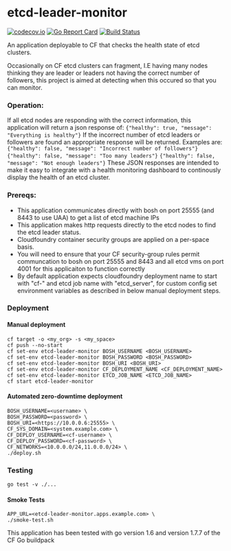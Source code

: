 # etcd-leader-monitor

[![codecov.io](https://codecov.io/github/FidelityInternational/etcd-leader-monitor/coverage.svg?branch=master)](https://codecov.io/github/FidelityInternational/etcd-leader-monitor?branch=master)
[![Go Report Card](https://goreportcard.com/badge/github.com/FidelityInternational/etcd-leader-monitor)](https://goreportcard.com/report/github.com/FidelityInternational/etcd-leader-monitor)
[![Build Status](https://travis-ci.org/FidelityInternational/etcd-leader-monitor.svg?branch=master)](https://travis-ci.org/FidelityInternational/etcd-leader-monitor)

An application deployable to CF that checks the health state of etcd clusters.

Occasionally on CF etcd clusters can fragment, I.E having many nodes thinking they are leader or leaders not having the correct number of followers, this project is aimed at detecting when this occured so that you can monitor.

### Operation:
If all etcd nodes are responding with the correct information, this application will return a json response of: `{"healthy": true, "message": "Everything is healthy"}`
If the incorrect number of etcd leaders or followers are found an appropriate response will be returned. Examples are:
`{"healthy": false, "message": "Incorrect number of followers"}`
`{"healthy": false, "message": "Too many leaders"}`
`{"healthy": false, "message": "Not enough leaders"}`
These JSON responses are intended to make it easy to integrate with a health monitoring dashboard to continously display the health of an etcd cluster.

### Prereqs:
- This application communicates directly with bosh on port 25555 (and 8443 to use UAA) to get a list of etcd machine IPs
- This application makes http requests directly to the etcd nodes to find the etcd leader status.
- Cloudfoundry container security groups are applied on a per-space basis.
- You will need to ensure that your CF security-group rules permit communcation to bosh on port 25555 and 8443 and all etcd vms on port 4001 for this applicaiton to function correctly
- By default application expects cloudfoundry deployment name to start with "cf-" and etcd job name with "etcd_server", for custom config set environment variables as described in below manual deployment steps.

### Deployment

#### Manual deployment

```
cf target -o <my_org> -s <my_space>
cf push --no-start
cf set-env etcd-leader-monitor BOSH_USERNAME <BOSH_USERNAME>
cf set-env etcd-leader-monitor BOSH_PASSWORD <BOSH_PASSWORD>
cf set-env etcd-leader-monitor BOSH_URI <BOSH_URI>
cf set-env etcd-leader-monitor CF_DEPLOYMENT_NAME <CF_DEPLOYMENT_NAME>
cf set-env etcd-leader-monitor ETCD_JOB_NAME <ETCD_JOB_NAME>
cf start etcd-leader-monitor
```

#### Automated zero-downtime deployment

```
BOSH_USERNAME=<username> \
BOSH_PASSWORD=<password> \
BOSH_URI=<https://10.0.0.6:25555> \
CF_SYS_DOMAIN=<system.example.com> \
CF_DEPLOY_USERNAME=<cf-username> \
CF_DEPLOY_PASSWORD=<cf-password> \
CF_NETWORKS=<10.0.0.0/24,11.0.0.0/24> \
./deploy.sh
```

### Testing

`go test -v ./...`

#### Smoke Tests

```
APP_URL=<etcd-leader-monitor.apps.example.com> \
./smoke-test.sh
```

This application has been tested with go version 1.6 and version 1.7.7 of the CF Go buildpack
